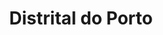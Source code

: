 ---
title: "Distrital do Porto"
year: 2022
lang: "Portuguese"
tab: "https://debatecompetitivo.herokuapp.com/distrital_porto_2022/"
country: "Portugal"
city: "Porto"
ca: ['Hermione', 'Gabi Werdan', 'Frederico Oliveira']
isMajor: False
layout: "tournament"
categories: ["tournaments"]
---